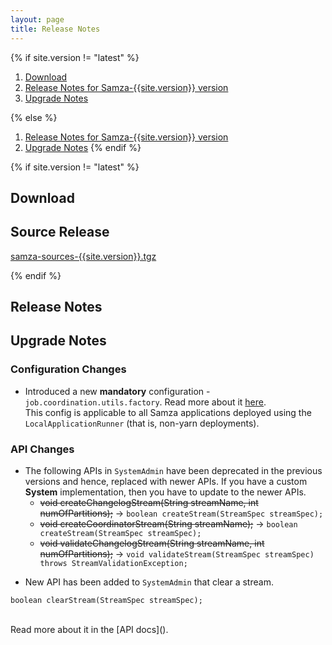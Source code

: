 ```yaml
---
layout: page
title: Release Notes
---
```

<!--
   Licensed to the Apache Software Foundation (ASF) under one or more
   contributor license agreements.  See the NOTICE file distributed with
   this work for additional information regarding copyright ownership.
   The ASF licenses this file to You under the Apache License, Version 2.0
   (the "License"); you may not use this file except in compliance with
   the License.  You may obtain a copy of the License at

       http://www.apache.org/licenses/LICENSE-2.0

   Unless required by applicable law or agreed to in writing, software
   distributed under the License is distributed on an "AS IS" BASIS,
   WITHOUT WARRANTIES OR CONDITIONS OF ANY KIND, either express or implied.
   See the License for the specific language governing permissions and
   limitations under the License.
-->

{% if site.version != "latest" %}
1. [Download](#download)
2. [Release Notes for Samza-{{site.version}} version](#release-notes-for-{{site.version}})
3. [Upgrade Notes](#upgrade-notes)

{% else %}
1. [Release Notes for Samza-{{site.version}} version](#release-notes)
2. [Upgrade Notes](#upgrade-notes)
{% endif %}

{% if site.version != "latest" %}
## Download

## Source Release
[samza-sources-{{site.version}}.tgz](http://www.apache.org/dyn/closer.lua/samza/{{site.version}}.*)


{% endif %}



## Release Notes
<!-- Add notes on new features, modified behavior of existing features, operational/performance improvements, new tools etc -->

<TBD>

## Upgrade Notes
<!-- Add detailed notes on how someone using an older version of samza (typically, currentVersion - 1) can upgrade to the latest -->
<!-- Notes typically include config changes, public-api changes, new user guides/tutorials etc -->

### Configuration Changes

<!-- PR 290 -->
* Introduced a new **mandatory** configuration - `job.coordination.utils.factory`. Read more about it
[here](../../learn/{{site.version}}/configuration.html). <br />This config is applicable to all Samza
applications deployed using the `LocalApplicationRunner` (that is, non-yarn deployments).

### API Changes

<!-- PR 292 -->
* The following APIs in `SystemAdmin` have been deprecated in the previous versions and hence, replaced with newer APIs.
If you have a custom **System** implementation, then you have to update to the newer APIs.
  * ~~void createChangelogStream(String streamName, int numOfPartitions);~~ -> ``` boolean createStream(StreamSpec streamSpec); ```
  * ~~void createCoordinatorStream(String streamName);~~ -> ``` boolean createStream(StreamSpec streamSpec); ```
  * ~~void validateChangelogStream(String streamName, int numOfPartitions);~~ -> ``` void validateStream(StreamSpec streamSpec) throws StreamValidationException; ```

<!-- PR 292 -->
* New API has been added to `SystemAdmin` that clear a stream. <br />
```
boolean clearStream(StreamSpec streamSpec);
```
<br />
Read more about it in the [API docs]().

